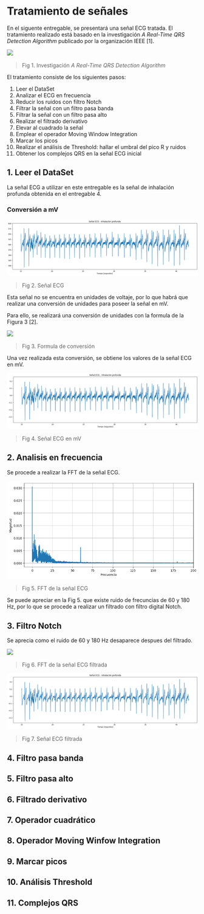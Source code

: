 # Tratamiento de señales

En el siguente entregable, se presentará una señal ECG tratada. El tratamiento realizado está basado en la investigación *A Real-Time QRS Detection Algorithm* publicado por la organización IEEE [1].

![](https://github.com/RosauraAstete/Equipo9.github.io/blob/main/ISB/Laboratorios/8.%20Tratamiento%20de%20la%20se%C3%B1al%20ECG/Archivos/paper.PNG)
>Fig 1. Investigación *A Real-Time QRS Detection Algorithm*

El tratamiento consiste de los siguientes pasos:
1.  Leer el DataSet
2.  Analizar el ECG en frecuencia
3. Reducir los ruidos con filtro Notch
4. Filtrar la señal con un filtro pasa banda
5. Filtrar la señal con un filtro pasa alto
6. Realizar el filtrado derivativo
7. Elevar al cuadrado la señal
8. Emplear el operador Moving Window Integration
9. Marcar los picos
10. Realizar el análisis de Threshold: hallar el umbral del pico R y ruidos
11. Obtener los complejos QRS en la señal ECG inicial

## 1. Leer el DataSet
La señal ECG a utilizar en este entregable es la señal de inhalación profunda obtenida en el entregable 4.

### Conversión a mV
![](https://github.com/RosauraAstete/Equipo9.github.io/blob/main/ISB/Laboratorios/8.%20Tratamiento%20de%20la%20se%C3%B1al%20ECG/Archivos/se%C3%B1alNUC.png)
> Fig 2.  Señal ECG

Esta señal no se encuentra en unidades de voltaje, por lo que habrá que realizar una conversión de unidades para poseer la señal en mV.

Para ello, se realizará una conversión de unidades con la formula de la Figura 3 [2].

![](https://github.com/RosauraAstete/Equipo9.github.io/blob/main/ISB/Laboratorios/8.%20Tratamiento%20de%20la%20se%C3%B1al%20ECG/Archivos/formula.PNG)
> Fig 3. Formula de conversión

Una vez realizada esta conversión, se obtiene los valores de la señal ECG en mV.

![](https://github.com/RosauraAstete/Equipo9.github.io/blob/main/ISB/Laboratorios/8.%20Tratamiento%20de%20la%20se%C3%B1al%20ECG/Archivos/se%C3%B1alUC.png)
> Fig 4. Señal ECG en mV

## 2. Analisis en frecuencia
Se procede a realizar la FFT de la señal ECG.

![](https://github.com/RosauraAstete/Equipo9.github.io/blob/main/ISB/Laboratorios/8.%20Tratamiento%20de%20la%20se%C3%B1al%20ECG/Archivos/FFTse%C3%B1al.png)
> Fig 5. FFT de la señal ECG

Se puede apreciar en la Fig 5. que existe ruido de frecuncias de 60 y 180 Hz, por lo que se procede a realizar un filtrado con filtro digital Notch.

## 3. Filtro Notch

Se aprecia como el ruido de 60 y 180 Hz desaparece despues del filtrado. 

![](https://github.com/RosauraAstete/Equipo9.github.io/blob/main/ISB/Laboratorios/8.%20Tratamiento%20de%20la%20se%C3%B1al%20ECG/Archivos/FFTfiltrada.png)
> Fig 6. FFT de la señal ECG filtrada

![](https://github.com/RosauraAstete/Equipo9.github.io/blob/main/ISB/Laboratorios/8.%20Tratamiento%20de%20la%20se%C3%B1al%20ECG/Archivos/se%C3%B1alfiltrada.png)
> Fig 7. Señal ECG filtrada

## 4. Filtro pasa banda
## 5. Filtro pasa alto
## 6. Filtrado derivativo
## 7. Operador cuadrático
## 8. Operador Moving Winfow Integration
## 9. Marcar picos
## 10. Análisis Threshold
## 11. Complejos QRS

